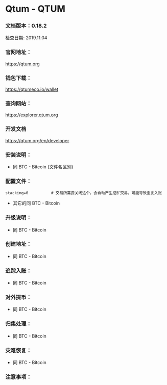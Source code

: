 # Qtum - QTUM

### 文档版本：0.18.2
检查日期: 2019.11.04

### 官网地址：
https://qtum.org

### 钱包下载：
https://qtumeco.io/wallet

### 查询网站：
https://explorer.qtum.org

### 开发文档
https://qtum.org/en/developer

### 安装说明：
* 同 BTC - Bitcoin (文件名区别)

### 配置文件：
```
stacking=0          # 交易所需要关闭这个，会自动产生挖矿交易，可能导致重复入账  
```
* 其它的同 BTC - Bitcoin

### 升级说明：
* 同 BTC - Bitcoin

### 创建地址：
* 同 BTC - Bitcoin

### 追踪入账：
* 同 BTC - Bitcoin

### 对外提币：
* 同 BTC - Bitcoin

### 归集处理：
* 同 BTC - Bitcoin

### 灾难恢复：
* 同 BTC - Bitcoin

### 注意事项：
